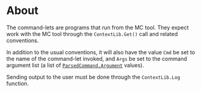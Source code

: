 # About

The command-lets are programs that run from the MC tool.  They expect work with the MC tool through the `ContextLib.Get()` call and related conventions.

In addition to the usual conventions, it will also have the value `Cmd` be set to the name of the command-let invoked, and `Args` be set to the command argument list (a list of [`ParsedCommand.Argument`](../programs/mc/parser.gs) values).

Sending output to the user must be done through the `ContextLib.Log` function.
